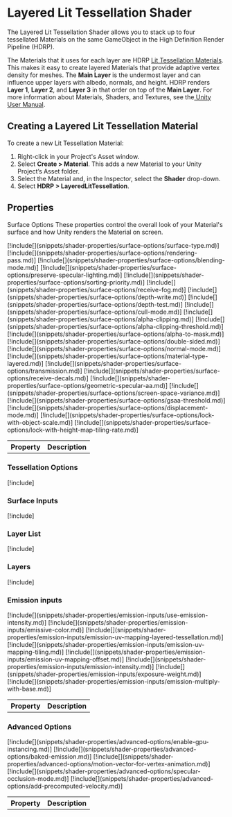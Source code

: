 # Layered Lit Tessellation Shader

The Layered Lit Tessellation Shader allows you to stack up to four tessellated Materials on the same GameObject in the High Definition Render Pipeline (HDRP).

The Materials that it uses for each layer are HDRP [Lit Tessellation Materials](Lit-Tessellation-Shader.md). This makes it easy to create layered Materials that provide adaptive vertex density for meshes. The **Main Layer** is the undermost layer and can influence upper layers with albedo, normals, and height. HDRP renders **Layer 1**, **Layer 2**, and **Layer 3** in that order on top of the **Main Layer**. For more information about Materials, Shaders, and Textures, see the[ Unity User Manual](https://docs.unity3d.com/Manual/Shaders.html).

## Creating a Layered Lit Tessellation Material

To create a new Lit Tessellation Material:

1. Right-click in your Project's Asset window.
2. Select **Create > Material**. This adds a new Material to your Unity Project’s Asset folder.
3. Select the Material and, in the Inspector, select the **Shader** drop-down.
4. Select **HDRP > LayeredLitTessellation**.

## Properties
Surface Options
These properties control the overall look of your Material's surface and how Unity renders the Material on screen.

<table>
<tr>
<th>Property</th>
<th>Description</th>
</tr>
[!include[](snippets/shader-properties/surface-options/surface-type.md)]
[!include[](snippets/shader-properties/surface-options/rendering-pass.md)]
[!include[](snippets/shader-properties/surface-options/blending-mode.md)]
[!include[](snippets/shader-properties/surface-options/preserve-specular-lighting.md)]
[!include[](snippets/shader-properties/surface-options/sorting-priority.md)]
[!include[](snippets/shader-properties/surface-options/receive-fog.md)]
[!include[](snippets/shader-properties/surface-options/depth-write.md)]
[!include[](snippets/shader-properties/surface-options/depth-test.md)]
[!include[](snippets/shader-properties/surface-options/cull-mode.md)]
[!include[](snippets/shader-properties/surface-options/alpha-clipping.md)]
[!include[](snippets/shader-properties/surface-options/alpha-clipping-threshold.md)]
[!include[](snippets/shader-properties/surface-options/alpha-to-mask.md)]
[!include[](snippets/shader-properties/surface-options/double-sided.md)]
[!include[](snippets/shader-properties/surface-options/normal-mode.md)]
[!include[](snippets/shader-properties/surface-options/material-type-layered.md)]
[!include[](snippets/shader-properties/surface-options/transmission.md)]
[!include[](snippets/shader-properties/surface-options/receive-decals.md)]
[!include[](snippets/shader-properties/surface-options/geometric-specular-aa.md)]
[!include[](snippets/shader-properties/surface-options/screen-space-variance.md)]
[!include[](snippets/shader-properties/surface-options/gsaa-threshold.md)]
[!include[](snippets/shader-properties/surface-options/displacement-mode.md)]
[!include[](snippets/shader-properties/surface-options/lock-with-object-scale.md)]
[!include[](snippets/shader-properties/surface-options/lock-with-height-map-tiling-rate.md)]
</table>


### Tessellation Options
[!include[](snippets/shader-properties/tessellation-options.md)]

### Surface Inputs
[!include[](snippets/shader-properties/surface-inputs/layered-surface-inputs.md)]
### Layer List
[!include[](snippets/shader-properties/layer-list.md)]

### Layers
[!include[](snippets/shader-properties/layers.md)]

### Emission inputs
<table>
<tr>
<th>Property</th>
<th>Description</th>
</tr>
[!include[](snippets/shader-properties/emission-inputs/use-emission-intensity.md)]
[!include[](snippets/shader-properties/emission-inputs/emissive-color.md)]
[!include[](snippets/shader-properties/emission-inputs/emission-uv-mapping-layered-tessellation.md)]
[!include[](snippets/shader-properties/emission-inputs/emission-uv-mapping-tiling.md)]
[!include[](snippets/shader-properties/emission-inputs/emission-uv-mapping-offset.md)]
[!include[](snippets/shader-properties/emission-inputs/emission-intensity.md)]
[!include[](snippets/shader-properties/emission-inputs/exposure-weight.md)]
[!include[](snippets/shader-properties/emission-inputs/emission-multiply-with-base.md)]
</table>


### Advanced Options
<table>
<tr>
<th>Property</th>
<th>Description</th>
</tr>
[!include[](snippets/shader-properties/advanced-options/enable-gpu-instancing.md)]
[!include[](snippets/shader-properties/advanced-options/baked-emission.md)]
[!include[](snippets/shader-properties/advanced-options/motion-vector-for-vertex-animation.md)]
[!include[](snippets/shader-properties/advanced-options/specular-occlusion-mode.md)]
[!include[](snippets/shader-properties/advanced-options/add-precomputed-velocity.md)]
</table>
